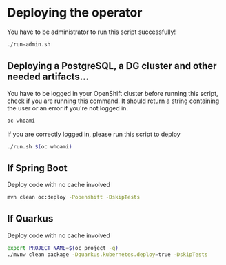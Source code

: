 # Deploying the operator

You have to be administrator to run this script successfully!

```sh
./run-admin.sh
```

## Deploying a PostgreSQL, a DG cluster and other needed artifacts...

You have to be logged in your OpenShift cluster before running this script, check if you are running this command. It should return a string containing the user or an error if you're not logged in.

```sh
oc whoami
```

If you are correctly logged in, please run this script to deploy

```sh
./run.sh $(oc whoami)
```

## If Spring Boot

Deploy code with no cache involved

```sh
mvn clean oc:deploy -Popenshift -DskipTests
```

## If Quarkus

Deploy code with no cache involved

```sh
export PROJECT_NAME=$(oc project -q)
./mvnw clean package -Dquarkus.kubernetes.deploy=true -DskipTests
```
